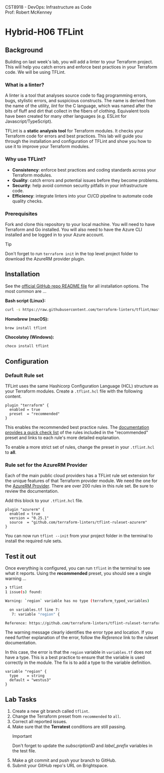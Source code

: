 CST8918 - DevOps: Infrastructure as Code  
Prof: Robert McKenney

# Hybrid-H06 TFLint

## Background

Building on last week's lab, you will add a linter to your Terraform project. This will help you catch errors and enforce best practices in your Terraform code. We will be using TFLint.

### What is a linter?

A linter is a tool that analyses source code to flag programming errors, bugs, stylistic errors, and suspicious constructs. The name is derived from the name of the utility, _lint_ for the C language, which was named after the bits of fluff and dirt that collect in the fibers of clothing. Equivalent tools have been created for many other languages (e.g. ESLint for Javascript/TypeScript).

TFLint is a **static analysis tool** for Terraform modules. It checks your Terraform code for errors and best practices. This lab will guide you through the installation and configuration of TFLint and show you how to use it to improve your Terraform modules.

### Why use TFLint?

- **Consistency**: enforce best practices and coding standards across your Terraform modules.
- **Quality**: catch errors and potential issues before they become problems.
- **Security**: help avoid common security pitfalls in your infrastructure code.
- **Efficiency**: integrate linters into your CI/CD pipeline to automate code quality checks.

### Prerequisites

Fork and clone this repository to your local machine. You will need to have Terraform and Go installed. You will also need to have the Azure CLI installed and be logged in to your Azure account.

> [!TIP]
> Don't forget to run `terraform init` in the top level project folder to download the AzureRM provider plugin.

## Installation

See the [official GitHub repo README file](https://github.com/terraform-linters/tflint?tab=readme-ov-file#installation) for all installation options. The most common are ...

**Bash script (Linux):**

```sh
curl -s https://raw.githubusercontent.com/terraform-linters/tflint/master/install_linux.sh | bash
```

**Homebrew (macOS):**

```sh
brew install tflint
```

**Chocolatey (Windows):**

```sh
choco install tflint
```

## Configuration

### Default Rule set

TFLint uses the same Hashicorp Configuration Language (HCL) structure as your Terraform modules. Create a `.tflint.hcl` file with the following content.

```hcl
plugin "terraform" {
  enabled = true
  preset  = "recommended"
}
```

This enables the recommended best practice rules. The [documentation provides a quick check list](https://github.com/terraform-linters/tflint-ruleset-terraform/blob/main/docs/rules/README.md) of the rules included in the "recommended" preset and links to each rule's more detailed explanation.

To enable a more strict set of rules, change the preset in your `.tflint.hcl` to **all**.

### Rule set for the AzureRM Provider

Each of the main public cloud providers has a TFLint rule set extension for the unique features of that Terraform provider module. We need the one for the [AzureRM Provider](https://github.com/terraform-linters/tflint-ruleset-azurerm). There are over 200 rules in this rule set. Be sure to review the documentation.

Add this block to your `.tflint.hcl` file.

```hcl
plugin "azurerm" {
  enabled = true
  version = "0.25.1"
  source  = "github.com/terraform-linters/tflint-ruleset-azurerm"
}
```

You can now run `tflint --init` from your project folder in the terminal to install the required rule sets.

## Test it out

Once everything is configured, you can run `tflint` in the terminal to see what it reports. Using the **recommended** preset, you should see a single warning ...

```sh
❯ tflint
1 issue(s) found:

Warning: `region` variable has no type (terraform_typed_variables)

  on variables.tf line 7:
   7: variable "region" {

Reference: https://github.com/terraform-linters/tflint-ruleset-terraform/blob/v0.5.0/docs/rules/terraform_typed_variables.md
```

The warning message clearly identifies the error type and location. If you need further explanation of the error, follow the _Reference_ link to the ruleset documentation.

In this case, the error is that the `region` variable in `variables.tf` does not have a type. This is a best practice to ensure that the variable is used correctly in the module. The fix is to add a type to the variable definition.

```hcl
variable "region" {
  type    = string
  default = "westus3"
}
```

## Lab Tasks

1. Create a new git branch called `tflint`.
2. Change the Terraform preset from `recommended` to `all`.
3. Correct all reported issues.
4. Make sure that the **Terratest** conditions are still passing.
   > [!IMPORTANT]
   > Don't forget to update the _subscriptionID_ and _label_prefix_ variables in the test file.
5. Make a git commit and push your branch to GitHub.
6. Submit your GitHub repo's URL on Brightspace.
